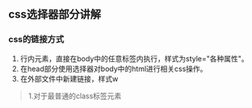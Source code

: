 
## css选择器部分讲解
### css的链接方式
1. 行内元素，直接在body中的任意标签内执行，样式为style="各种属性"。
2. 在head部分使用选择器对body中的html进行相关css操作。
3. 在外部文件中新建链接，样式w
> 1.对于最普通的class标签元素
<!--stackedit_data:
eyJoaXN0b3J5IjpbLTY1Njk3MDQ0XX0=
-->